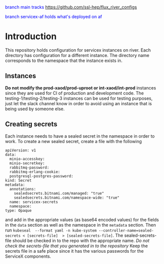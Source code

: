 <span style="color:blue">branch main tracks https://github.com/ssl-hep/flux_river_configs</span>

<span style="color:blue">branch servicex-af holds what's deployed on af </span>


# Introduction
This repository holds configuration for servicex instances on river.  Each directory has configuration
for a different instance.  The directory name corresponds to the namespace that
the instance exists in.

## Instances

**Do not modify the prod-xaod/prod-uproot or int-xaod/int-prod** instances since they are used
for CI of production and development code.  The testing-1/testing-2/testing-3
instances can be used for testing purposes, just let the slack channel know in
order to avoid using an instance that is being used by someone else.


## Creating secrets

Each instance needs to have a sealed secret in the namespace in order to work.
To create a new sealed secret, create a file with the following

```
apiVersion: v1
data:
  minio-accesskey: 
  minio-secretkey: 
  rabbitmq-password: 
  rabbitmq-erlang-cookie: 
  postgresql-postgres-password: 
kind: Secret
metadata:
  annotations:
    sealedsecrets.bitnami.com/managed: "true"
    sealedsecrets.bitnami.com/namespace-wide: "true"  
  name: servicex-secrets
  namespace: 
type: Opaque
```

and add in the appropriate values (as base64 encoded values) for the fields in the `data` section  as well as
the namespace in the `metadata` section.  Then run 
`kubeseal  --format yaml -n kube-system --controller-name=sealed-secrets < [secrets-file]  > [sealed-secrets-file]`.
The sealed-secrets-file should be checked in to the repo with the appropriate
name.  *Do not check the secrets-file that you generated in to the repository*
Keep the secrets file in a safe place since it has the various passwords for the
ServiceX components.

